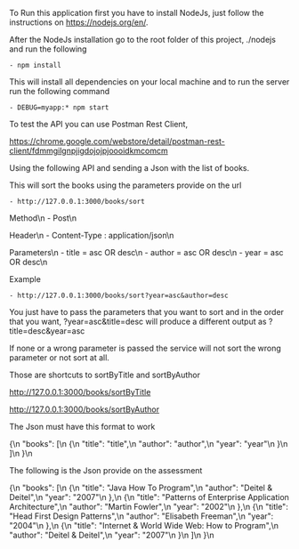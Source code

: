 To Run this application first you have to install NodeJs, just follow the instructions on https://nodejs.org/en/.

After the NodeJs installation go to the root folder of this project, ./nodejs and run the following

    - npm install

This will install all dependencies on your local machine and to run the server run the following command

    - DEBUG=myapp:* npm start

To test the API you can use Postman Rest Client,

https://chrome.google.com/webstore/detail/postman-rest-client/fdmmgilgnpjigdojojpjoooidkmcomcm

Using the following API and sending a Json with the list of books.

This will sort the books using the parameters provide on the url

    - http://127.0.0.1:3000/books/sort

Method\n
    - Post\n

Header\n
    - Content-Type : application/json\n

Parameters\n
    - title = asc OR desc\n
    - author = asc OR desc\n
    - year = asc OR desc\n

Example

    - http://127.0.0.1:3000/books/sort?year=asc&author=desc

You just have to pass the parameters that you want to sort and in the order that you want, ?year=asc&title=desc will
produce a different output as ?title=desc&year=asc

If none or a wrong parameter is passed the service will not sort the wrong parameter or not sort at all.

Those are shortcuts to sortByTitle and sortByAuthor

http://127.0.0.1:3000/books/sortByTitle

http://127.0.0.1:3000/books/sortByAuthor


The Json must have this format to work

{\n
"books": [\n
    {\n
        "title": "title",\n
        "author": "author",\n
        "year": "year"\n
    }\n
]\n
}\n

The following is the Json provide on the assessment

{\n
"books": [\n
    {\n
        "title": "Java How To Program",\n
        "author": "Deitel & Deitel",\n
        "year": "2007"\n
    },\n
    {\n
        "title": "Patterns of Enterprise Application Architecture",\n
        "author": "Martin Fowler",\n
        "year": "2002"\n
    },\n
    {\n
        "title": "Head First Design Patterns",\n
        "author": "Elisabeth Freeman",\n
        "year": "2004"\n
    },\n
    {\n
        "title": "Internet & World Wide Web: How to Program",\n
        "author": "Deitel & Deitel",\n
        "year": "2007"\n
    }\n
]\n
}\n